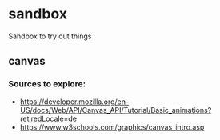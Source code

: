 # sandbox
Sandbox to try out things

## canvas
### Sources to explore:
- https://developer.mozilla.org/en-US/docs/Web/API/Canvas_API/Tutorial/Basic_animations?retiredLocale=de
- https://www.w3schools.com/graphics/canvas_intro.asp
